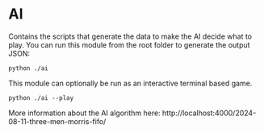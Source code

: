 # AI

Contains the scripts that generate the data to make the AI decide what to play.
You can run this module from the root folder to generate the output JSON:

```shell
python ./ai
```

This module can optionally be run as an interactive terminal based game.

```shell
python ./ai --play
```

More information about the AI algorithm here: http://localhost:4000/2024-08-11-three-men-morris-fifo/
